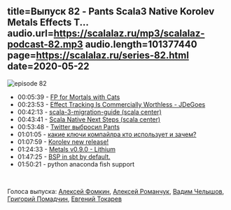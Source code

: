 title=Выпуск 82 - Pants Scala3 Native Korolev Metals Effects T...
audio.url=https://scalalaz.ru/mp3/scalalaz-podcast-82.mp3
audio.length=101377440
page=https://scalalaz.ru/series-82.html
date=2020-05-22
----
![episode 82](https://scalalaz.ru/img/episode82.png)


*  00:05:39 - [FP for Mortals with Cats](https://leanpub.com/fpmortals-cats/c/scalatimes)
*  00:23:53 - [Effect Tracking Is Commercially Worthless - JDeGoes](https://degoes.net/articles/no-effect-tracking)
*  00:42:13 - [scala-3-migration-guide (scala center)](https://github.com/scalacenter/scala-3-migration-guide)
*  00:43:41 - [Scala Native Next Steps (scala center)](https://contributors.scala-lang.org/t/scala-native-next-steps/4216)
*  00:53:48 - [Twitter выбросил Pants](https://twitter.com/travisbrown/status/1255124186843889664)
*  01:01:05 - [какие ключи компайлра кто использует и зачем?](https://tpolecat.github.io/2017/04/25/scalac-flags.html)
*  01:07:59 - [Korolev new release!](https://github.com/fomkin/korolev/releases/tag/v0.15.0)
*  01:24:33 - [Metals v0.9.0 - Lithium](https://scalameta.org/metals/blog/)
*  01:47:25 - [BSP in sbt by default.](https://twitter.com/scala_lang/status/1258340167431213056)
*  01:50:21 - python anaconda fish support

<br/>

Голоса выпуска:
[Алексей Фомкин](https://github.com/fomkin),
[Алексей Романчук](https://github.com/13h3r),
[Вадим Челышов](https://github.com/dos65),
[Григорий Помадчин](https://github.com/pomadchin),
[Евгений Токарев](https://twitter.com/strobegen)

